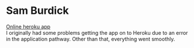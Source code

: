 # Sam Burdick

[Online heroku app](https://stormy-everglades-97873.herokuapp.com/)  
I originally had some problems getting the app on to Heroku due to an error in the application pathway. Other
than that, everything went smoothly. 
